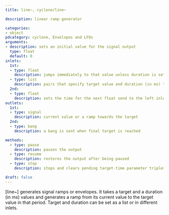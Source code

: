 ```yaml
---
title: line~, cyclone/line~

description: linear ramp generator

categories:
- object
pdcategory: cyclone, Envelopes and LFOs
arguments:
- description: sets an initial value for the signal output
  type: float
  default: 0
inlets:
  1st:
  - type: float
    description: jumps immediately to that value unless duration is set to other than 0 via the second inlet
  - type: list
    description: pairs that specify target value and duration (in ms) to reach it (maximum is 128 target-time pairs). For an odd number of elements, the last element is treated as another pair with 0 ms duration
  2nd:
  - type: float
    description: sets the time for the next float send to the left inlet
outlets:
  1st:
  - type: signal
    description: current value or a ramp towards the target
  2nd:
  - type: bang
    description: a bang is sent when final target is reached

methods:
  - type: pause
    description: pauses the output
  - type: resume
    description: restores the output after being paused
  - type: stop
    description: stops and clears pending target-time parameter triples (but continues outputting its last value)

draft: false
---
```


[line~] generates signal ramps or envelopes. It takes a target and a duration (in ms) values and generates a ramp from its current value to the target value in that period. Target and duration can be set as a list or in different inlets.

